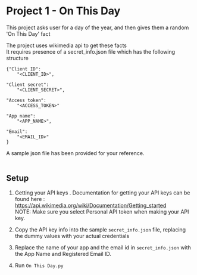 # Project 1 - On This Day
This project asks user for a day of the year, and then gives them a random 'On This Day' fact

The project uses wikimedia api to get these facts<br>
It requires presence of a secret_info.json file which has the following structure

```
{"Client ID":
    "<CLIENT_ID>",

"Client secret":
    "<CLIENT_SECRET>",

"Access token":
    "<ACCESS_TOKEN>"

"App name":
    "<APP_NAME>",

"Email":
    "<EMAIL_ID>"
}
```
A sample json file has been provided for your reference.<br>
<br>

## Setup
1) Getting your API keys . Documentation for getting your API keys can be found here : https://api.wikimedia.org/wiki/Documentation/Getting_started <br>
NOTE: Make sure you select Personal API token when making your API key.

2) Copy the API key info into the sample `secret_info.json` file, replacing the dummy values with your actual credentials
3) Replace the name of your app and the email id in `secret_info.json` with the App Name and Registered Email ID. 
4) Run `On This Day.py`
